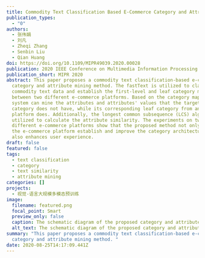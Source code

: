 ```yaml
---
title: Commodity Text Classification Based E-Commerce Category and Attribute Mining
publication_types:
  - "0"
authors:
  - 张伟娟
  - 刘凡
  - Zheqi Zhang
  - Senbin Liu
  - Qian Huang
doi: https://doi.org/10.1109/MIPR49039.2020.00028
publication: 2020 IEEE Conference on Multimedia Information Processing and Retrieval (MIPR)
publication_short: MIPR 2020
abstract: This paper proposes a commodity text classification-based e-commerce
  category and attribute mining method. The fastText is utilized to classify the
  commodity text data and establish the first-level and leaf category mapping
  between two different e-commerce platforms. Based on the category mapping, the
  system can mine the attributes and attributes' values that the target leaf
  category does not have, while its corresponding leaf category from another
  platform does. Additionally, the longest common subsequence (LCS) algorithm is
  utilized to calculate the attribute similarity. The experiments on two
  different e-commerce platforms show that the proposed method not only can help
  the e-commerce platform establish and improve the category architecture but
  also enhances user experience.
draft: false
featured: false
tags:
  - text classification
  - category
  - text similarity
  - attribute mining
categories: []
projects:
  - 视觉-语言大规模多模态预训练
image:
  filename: featured.png
  focal_point: Smart
  preview_only: false
  caption: The schematic diagram of the proposed category and attribute mining method.
  alt_text: The schematic diagram of the proposed category and attribute mining method.
summary: "This paper proposes a commodity text classification-based e-commerce
  category and attribute mining method. "
date: 2020-08-25T14:17:09.441Z
---
```

